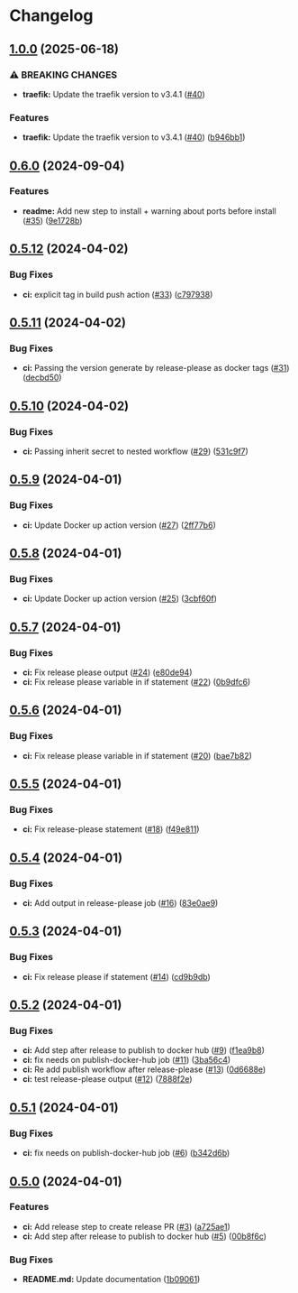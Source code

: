 # Changelog

## [1.0.0](https://github.com/mihani/traefik-docker-hostmanager/compare/v0.6.0...v1.0.0) (2025-06-18)


### ⚠ BREAKING CHANGES

* **traefik:** Update the traefik version to v3.4.1 ([#40](https://github.com/mihani/traefik-docker-hostmanager/issues/40))

### Features

* **traefik:** Update the traefik version to v3.4.1 ([#40](https://github.com/mihani/traefik-docker-hostmanager/issues/40)) ([b946bb1](https://github.com/mihani/traefik-docker-hostmanager/commit/b946bb129764cd59cd675a54974ad04a6580ac69))

## [0.6.0](https://github.com/mihani/traefik-docker-hostmanager/compare/v0.5.12...v0.6.0) (2024-09-04)


### Features

* **readme:** Add new step to install + warning about ports before install ([#35](https://github.com/mihani/traefik-docker-hostmanager/issues/35)) ([9e1728b](https://github.com/mihani/traefik-docker-hostmanager/commit/9e1728b40342214604e0f0616e29165cecf309f8))

## [0.5.12](https://github.com/mihani/traefik-docker-hostmanager/compare/v0.5.11...v0.5.12) (2024-04-02)


### Bug Fixes

* **ci:** explicit tag in build push action ([#33](https://github.com/mihani/traefik-docker-hostmanager/issues/33)) ([c797938](https://github.com/mihani/traefik-docker-hostmanager/commit/c797938e32f15669f2bdc22249692eee16b5c3a8))

## [0.5.11](https://github.com/mihani/traefik-docker-hostmanager/compare/v0.5.10...v0.5.11) (2024-04-02)


### Bug Fixes

* **ci:** Passing the version generate by release-please as docker tags ([#31](https://github.com/mihani/traefik-docker-hostmanager/issues/31)) ([decbd50](https://github.com/mihani/traefik-docker-hostmanager/commit/decbd50b0fbd76770a4b27e827cc973f47c7f50d))

## [0.5.10](https://github.com/mihani/traefik-docker-hostmanager/compare/v0.5.9...v0.5.10) (2024-04-02)


### Bug Fixes

* **ci:** Passing inherit secret to nested workflow ([#29](https://github.com/mihani/traefik-docker-hostmanager/issues/29)) ([531c9f7](https://github.com/mihani/traefik-docker-hostmanager/commit/531c9f72568946d21594dbeff628065b245c7f7c))

## [0.5.9](https://github.com/mihani/traefik-docker-hostmanager/compare/v0.5.8...v0.5.9) (2024-04-01)


### Bug Fixes

* **ci:** Update Docker up action version ([#27](https://github.com/mihani/traefik-docker-hostmanager/issues/27)) ([2ff77b6](https://github.com/mihani/traefik-docker-hostmanager/commit/2ff77b6988d6181885bd57c9b447fa30105e86fa))

## [0.5.8](https://github.com/mihani/traefik-docker-hostmanager/compare/v0.5.7...v0.5.8) (2024-04-01)


### Bug Fixes

* **ci:** Update Docker up action version ([#25](https://github.com/mihani/traefik-docker-hostmanager/issues/25)) ([3cbf60f](https://github.com/mihani/traefik-docker-hostmanager/commit/3cbf60f91bc4ed65b96b272fcbcd08f981c03d1c))

## [0.5.7](https://github.com/mihani/traefik-docker-hostmanager/compare/v0.5.6...v0.5.7) (2024-04-01)


### Bug Fixes

* **ci:** Fix release please output ([#24](https://github.com/mihani/traefik-docker-hostmanager/issues/24)) ([e80de94](https://github.com/mihani/traefik-docker-hostmanager/commit/e80de94d78e200fe255bf5eb82aecafdf5f19e13))
* **ci:** Fix release please variable in if statement ([#22](https://github.com/mihani/traefik-docker-hostmanager/issues/22)) ([0b9dfc6](https://github.com/mihani/traefik-docker-hostmanager/commit/0b9dfc6469c87b69c44f231263dd5da7cce85f8c))

## [0.5.6](https://github.com/mihani/traefik-docker-hostmanager/compare/v0.5.5...v0.5.6) (2024-04-01)


### Bug Fixes

* **ci:** Fix release please variable in if statement ([#20](https://github.com/mihani/traefik-docker-hostmanager/issues/20)) ([bae7b82](https://github.com/mihani/traefik-docker-hostmanager/commit/bae7b820211c9d7ba921343f8fa2114d1d592ce4))

## [0.5.5](https://github.com/mihani/traefik-docker-hostmanager/compare/v0.5.4...v0.5.5) (2024-04-01)


### Bug Fixes

* **ci:** Fix release-please statement ([#18](https://github.com/mihani/traefik-docker-hostmanager/issues/18)) ([f49e811](https://github.com/mihani/traefik-docker-hostmanager/commit/f49e8117e8690beb58ebbeaf85d0a637928cd75b))

## [0.5.4](https://github.com/mihani/traefik-docker-hostmanager/compare/v0.5.3...v0.5.4) (2024-04-01)


### Bug Fixes

* **ci:** Add output in release-please job ([#16](https://github.com/mihani/traefik-docker-hostmanager/issues/16)) ([83e0ae9](https://github.com/mihani/traefik-docker-hostmanager/commit/83e0ae9c58c44329a871f848e93937f76b3a11e9))

## [0.5.3](https://github.com/mihani/traefik-docker-hostmanager/compare/v0.5.2...v0.5.3) (2024-04-01)


### Bug Fixes

* **ci:** Fix release please if statement ([#14](https://github.com/mihani/traefik-docker-hostmanager/issues/14)) ([cd9b9db](https://github.com/mihani/traefik-docker-hostmanager/commit/cd9b9db4dedc41ff8604540a2bde02eb28e3f7c1))

## [0.5.2](https://github.com/mihani/traefik-docker-hostmanager/compare/v0.5.1...v0.5.2) (2024-04-01)


### Bug Fixes

* **ci:** Add step after release to publish to docker hub ([#9](https://github.com/mihani/traefik-docker-hostmanager/issues/9)) ([f1ea9b8](https://github.com/mihani/traefik-docker-hostmanager/commit/f1ea9b82f3d435e727ce7e74a64752afd846fedf))
* **ci:** fix needs on publish-docker-hub job ([#11](https://github.com/mihani/traefik-docker-hostmanager/issues/11)) ([3ba56c4](https://github.com/mihani/traefik-docker-hostmanager/commit/3ba56c4696596157f5315fdee2fecd4220db920b))
* **ci:** Re add publish workflow after release-please ([#13](https://github.com/mihani/traefik-docker-hostmanager/issues/13)) ([0d6688e](https://github.com/mihani/traefik-docker-hostmanager/commit/0d6688e24c538507e30db4b7af953426b19a22eb))
* **ci:** test release-please output ([#12](https://github.com/mihani/traefik-docker-hostmanager/issues/12)) ([7888f2e](https://github.com/mihani/traefik-docker-hostmanager/commit/7888f2e0009a9fd60fdb5a418494a7aff35b0376))

## [0.5.1](https://github.com/mihani/traefik-docker-hostmanager/compare/v0.5.0...v0.5.1) (2024-04-01)


### Bug Fixes

* **ci:** fix needs on publish-docker-hub job ([#6](https://github.com/mihani/traefik-docker-hostmanager/issues/6)) ([b342d6b](https://github.com/mihani/traefik-docker-hostmanager/commit/b342d6b4d7b085b7603ef88e1a37091effd99f10))

## [0.5.0](https://github.com/mihani/traefik-docker-hostmanager/compare/v0.4.0...v0.5.0) (2024-04-01)


### Features

* **ci:** Add release step to create release PR ([#3](https://github.com/mihani/traefik-docker-hostmanager/issues/3)) ([a725ae1](https://github.com/mihani/traefik-docker-hostmanager/commit/a725ae11f2bd3b7743d20ad72bf0d5ee1e579c51))
* **ci:** Add step after release to publish to docker hub ([#5](https://github.com/mihani/traefik-docker-hostmanager/issues/5)) ([00b8f6c](https://github.com/mihani/traefik-docker-hostmanager/commit/00b8f6c68fe9f6ebeb7d9f7db2235cddc9b46f61))


### Bug Fixes

* **README.md:** Update documentation ([1b09061](https://github.com/mihani/traefik-docker-hostmanager/commit/1b0906145b5db9197c9e8948a5f02513950a6a20))
